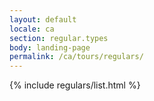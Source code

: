 ```yaml
---
layout: default
locale: ca
section: regular.types
body: landing-page
permalink: /ca/tours/regulars/
---
```


{% include regulars/list.html %}
